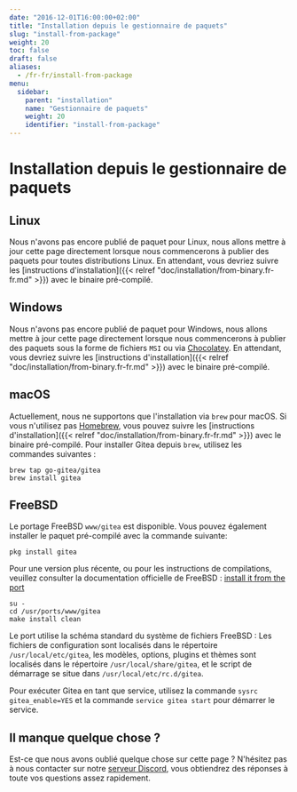 ```yaml
---
date: "2016-12-01T16:00:00+02:00"
title: "Installation depuis le gestionnaire de paquets"
slug: "install-from-package"
weight: 20
toc: false
draft: false
aliases:
  - /fr-fr/install-from-package
menu:
  sidebar:
    parent: "installation"
    name: "Gestionnaire de paquets"
    weight: 20
    identifier: "install-from-package"
---
```


# Installation depuis le gestionnaire de paquets

## Linux

Nous n'avons pas encore publié de paquet pour Linux, nous allons mettre à jour cette page directement lorsque nous commencerons à publier des paquets pour toutes distributions Linux. En attendant, vous devriez suivre les [instructions d'installation]({{< relref "doc/installation/from-binary.fr-fr.md" >}}) avec le binaire pré-compilé.

## Windows

Nous n'avons pas encore publié de paquet pour Windows, nous allons mettre à jour cette page directement lorsque nous commencerons à publier des paquets sous la forme de fichiers `MSI` ou via [Chocolatey](https://chocolatey.org/). En attendant, vous devriez suivre les [instructions d'installation]({{< relref "doc/installation/from-binary.fr-fr.md" >}}) avec le binaire pré-compilé.

## macOS

Actuellement, nous ne supportons que l'installation via `brew` pour macOS. Si vous n'utilisez pas [Homebrew](http://brew.sh/), vous pouvez suivre les [instructions d'installation]({{< relref "doc/installation/from-binary.fr-fr.md" >}}) avec le binaire pré-compilé. Pour installer Gitea depuis `brew`, utilisez les commandes suivantes :

```
brew tap go-gitea/gitea
brew install gitea
```

## FreeBSD

Le portage FreeBSD `www/gitea` est disponible.  Vous pouvez également installer le paquet pré-compilé avec la commande suivante:

```
pkg install gitea
```

Pour une version plus récente, ou pour les instructions de compilations, veuillez consulter la documentation officielle de FreeBSD : [install it from the port](https://www.freebsd.org/doc/handbook/ports-using.html)

```
su -
cd /usr/ports/www/gitea
make install clean
```

Le port utilise la schéma standard du système de fichiers FreeBSD : Les fichiers de configuration sont localisés dans le répertoire `/usr/local/etc/gitea`, les modèles, options, plugins et thèmes sont localisés dans le répertoire `/usr/local/share/gitea`, et le script de démarrage se situe dans `/usr/local/etc/rc.d/gitea`.

Pour exécuter Gitea en tant que service, utilisez la commande `sysrc gitea_enable=YES` et la commande `service gitea start` pour démarrer le service.

## Il manque quelque chose ?

Est-ce que nous avons oublié quelque chose sur cette page ? N'hésitez pas à nous contacter sur notre [serveur Discord](https://discord.gg/Gitea), vous obtiendrez des réponses à toute vos questions assez rapidement.
